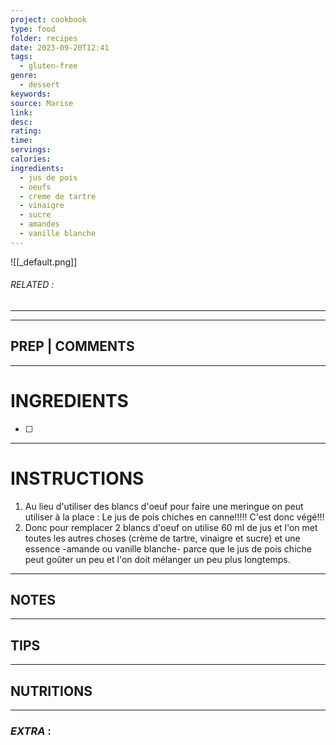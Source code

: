 ```yaml
---
project: cookbook
type: food
folder: recipes
date: 2023-09-20T12:41
tags:
  - gluten-free
genre:
  - dessert
keywords: 
source: Marise
link: 
desc: 
rating: 
time: 
servings: 
calories: 
ingredients:
  - jus de pois
  - oeufs
  - creme de tartre
  - vinaigre
  - sucre
  - amandes
  - vanille blanche
---
```


![[_default.png]]
###### *RELATED* : 
---


---
## PREP | COMMENTS



---
# INGREDIENTS

- [ ] 

---
# INSTRUCTIONS

1. Au lieu d'utiliser des blancs d'oeuf pour faire une meringue on peut utiliser à la place :
		Le jus de pois chiches en canne!!!!! C'est donc végé!!!
1. Donc pour remplacer 2 blancs d'oeuf on utilise 60 ml de jus et l'on met toutes les autres choses (crème de tartre, vinaigre et sucre) et une essence -amande ou vanille blanche- parce que le jus de pois chiche peut goûter un peu et l'on doit mélanger un peu plus longtemps.

---
## NOTES


---
## TIPS



---
## NUTRITIONS



---
### *EXTRA* :



